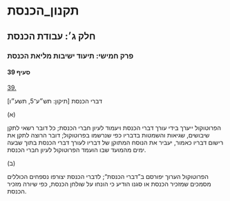 # תקנון_הכנסת

## חלק ג׳: עבודת הכנסת

### פרק חמישי: תיעוד ישיבות מליאת הכנסת

#### סעיף 39

[39.](https://he.wikisource.org/wiki/תקנון_הכנסת#s_yp_39)

דברי הכנסת [תיקון: תש״ע־5, תשע״ו]

(א)

הפרוטוקול
ייערך בידי עורך דברי הכנסת ויעמוד לעיון חברי הכנסת; כל דובר רשאי לתקן
שיבושים, שגיאות והשמטות בדבריו כפי שנרשמו בפרוטוקול; דובר הרוצה לתקן את
רישום דבריו כאמור, יעביר את הנוסח המתוקן של דבריו לעורך דברי הכנסת בתוך
שבעה ימים מהמועד שבו הועמד הפרוטוקול לעיון חברי הכנסת.

(ב)

הפרוטוקול
הערוך יפורסם ב”דברי הכנסת“; לדברי הכנסת יצורפו נספחים הכוללים מסמכים
שמזכיר הכנסת או סגנו הודיע כי הונחו על שולחן הכנסת, כפי שיורה מזכיר
הכנסת.